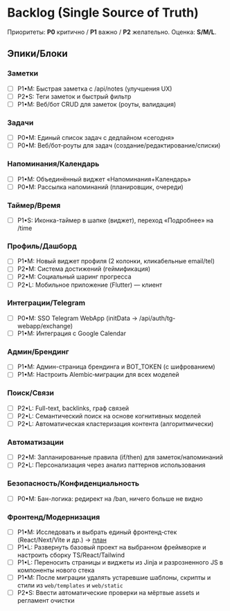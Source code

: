# Backlog (Single Source of Truth)
Приоритеты: **P0** критично / **P1** важно / **P2** желательно. Оценка: **S/M/L**.

## Эпики/Блоки
### Заметки
- [ ] P1•M: Быстрая заметка с /api/notes (улучшения UX)
- [ ] P2•S: Теги заметок и быстрый фильтр
- [ ] P1•M: Веб/бот CRUD для заметок (роуты, валидация)

### Задачи
- [ ] P0•M: Единый список задач с дедлайном «сегодня»
- [ ] P0•M: Веб/бот‑роуты для задач (создание/редактирование/списки)

### Напоминания/Календарь
- [ ] P1•M: Объединённый виджет «Напоминания+Календарь»
- [ ] P0•M: Рассылка напоминаний (планировщик, очереди)

### Таймер/Время
- [ ] P1•S: Иконка-таймер в шапке (виджет), переход «Подробнее» на /time

### Профиль/Дашборд
- [ ] P1•M: Новый виджет профиля (2 колонки, кликабельные email/tel)
- [ ] P2•M: Система достижений (геймификация)
- [ ] P2•M: Социальный шаринг прогресса
- [ ] P2•L: Мобильное приложение (Flutter) — клиент

### Интеграции/Telegram
- [ ] P0•M: SSO Telegram WebApp (initData → /api/auth/tg-webapp/exchange)
- [ ] P1•M: Интеграция с Google Calendar

### Админ/Брендинг
- [ ] P1•M: Админ-страница брендинга и BOT_TOKEN (с шифрованием)
- [ ] P1•M: Настроить Alembic‑миграции для всех моделей

### Поиск/Связи
- [ ] P2•L: Full-text, backlinks, граф связей
- [ ] P2•L: Семантический поиск на основе когнитивных моделей
- [ ] P2•L: Автоматическая кластеризация контента (алгоритмически)

### Автоматизации
- [ ] P2•M: Запланированные правила (if/then) для заметок/напоминаний
- [ ] P2•L: Персонализация через анализ паттернов использования

### Безопасность/Конфиденциальность
- [ ] P0•M: Бан-логика: редирект на /ban, ничего больше не видно

### Фронтенд/Модернизация
- [ ] P1•M: Исследовать и выбрать единый фронтенд‑стек (React/Next/Vite и др.) → [план](./docs/backlog/frontend_modernization.md)
- [ ] P1•L: Развернуть базовый проект на выбранном фреймворке и настроить сборку TS/React/Tailwind
- [ ] P1•L: Переносить страницы и виджеты из Jinja и разрозненного JS в компоненты нового стека
- [ ] P1•M: После миграции удалять устаревшие шаблоны, скрипты и стили из `web/templates` и `web/static`
- [ ] P2•S: Ввести автоматические проверки на мёртвые assets и регламент очистки

